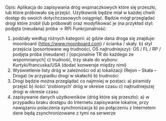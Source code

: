 Opis:
Aplikacja do zapisywania dróg wspinaczkowych które się przeszło, lub które próbowało się przejść. Użytkownik będzie miał w każdej chwili dostęp do swoich dotychczasowych osiągnięć. Będzie mógł przeglądać drogi które zrobił (lub próbował) oraz modyfikować je (na przykład styl: podjęta (nieudana) próba -> RP)
Funkcjonalność:
1. podziały według różnych kategorii:
    a) gdzie dana droga się znajduje: moonboard (https://www.moonboard.com) / ścianka / skały.
    b) styl przejścia (posortowane wg trudności, OS najtrudniejszy): OS / FL / RP / podjęta próba (nieudane) / [opcjonalnie TR do każdego ze wspomnianych]
    c) trudność, trzy skale do wyboru: Kurtyki/francuska/USA (dodać konwersje między nimi)
2. Wyświetlenie listy dróg w zależności od 
    a) lokalizacji (Rejon – Skała – Droga) (w przypadku drogi w skałach)
    b) trudności
3. Drogi będzie można przeglądać co najmniej w postaci:
    a) piramidy przejść
    b) ilości ‘zrobionych’ dróg w okresie czasu
    c) najtrudniejszej drogi w okresie czasu
4. zapisywanie danych użytkowników (dróg które się przeszło):
    a) w przypadku braku dostępu do Internetu zapisywanie lokalnie, przy nawiązaniu polaczenia synchronizacja
    b) po połączeniu z Internetem dane będą zsynchronizowane z tymi na serwerze
